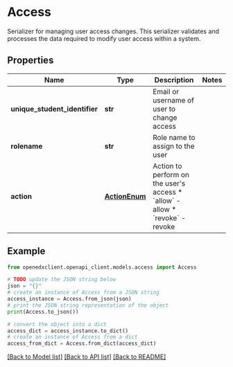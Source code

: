 # Access

Serializer for managing user access changes. This serializer validates and processes the data required to modify user access within a system.

## Properties

Name | Type | Description | Notes
------------ | ------------- | ------------- | -------------
**unique_student_identifier** | **str** | Email or username of user to change access | 
**rolename** | **str** | Role name to assign to the user | 
**action** | [**ActionEnum**](ActionEnum.md) | Action to perform on the user&#39;s access  * &#x60;allow&#x60; - allow * &#x60;revoke&#x60; - revoke | 

## Example

```python
from openedxclient.openapi_client.models.access import Access

# TODO update the JSON string below
json = "{}"
# create an instance of Access from a JSON string
access_instance = Access.from_json(json)
# print the JSON string representation of the object
print(Access.to_json())

# convert the object into a dict
access_dict = access_instance.to_dict()
# create an instance of Access from a dict
access_from_dict = Access.from_dict(access_dict)
```
[[Back to Model list]](../README.md#documentation-for-models) [[Back to API list]](../README.md#documentation-for-api-endpoints) [[Back to README]](../README.md)


